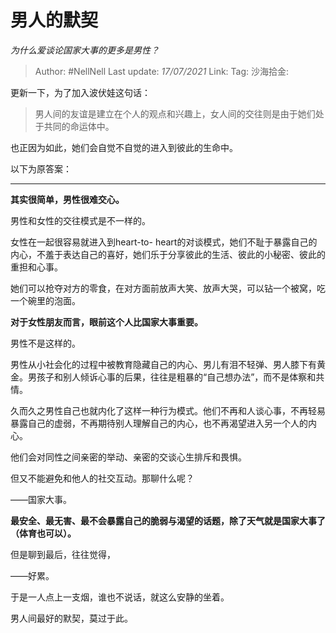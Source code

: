 # 男人的默契

*为什么爱谈论国家大事的更多是男性？*

> Author: #NellNell
> Last update: *17/07/2021*
> Link:
> Tag:
> 沙海拾金:

更新一下，为了加入波伏娃这句话：

> 男人间的友谊是建立在个人的观点和兴趣上，女人间的交往则是由于她们处于共同的命运体中。

也正因为如此，她们会自觉不自觉的进入到彼此的生命中。

以下为原答案：

---

**其实很简单，男性很难交心。**

男性和女性的交往模式是不一样的。

女性在一起很容易就进入到heart-to- heart的对谈模式，她们不耻于暴露自己的内心，不羞于表达自己的喜好，她们乐于分享彼此的生活、彼此的小秘密、彼此的重担和心事。

她们可以抢夺对方的零食，在对方面前放声大笑、放声大哭，可以钻一个被窝，吃一个碗里的泡面。

**对于女性朋友而言，眼前这个人比国家大事重要。**

男性不是这样的。

男性从小社会化的过程中被教育隐藏自己的内心、男儿有泪不轻弹、男人膝下有黄金。男孩子和别人倾诉心事的后果，往往是粗暴的“自己想办法”，而不是体察和共情。

久而久之男性自己也就内化了这样一种行为模式。他们不再和人谈心事，不再轻易暴露自己的虚弱，不再期待别人理解自己的内心，也不再渴望进入另一个人的内心。

他们会对同性之间亲密的举动、亲密的交谈心生排斥和畏惧。

但又不能避免和他人的社交互动。那聊什么呢？

——国家大事。

**最安全、最无害、最不会暴露自己的脆弱与渴望的话题，除了天气就是国家大事了（体育也可以）。**

但是聊到最后，往往觉得，

——好累。

于是一人点上一支烟，谁也不说话，就这么安静的坐着。

男人间最好的默契，莫过于此。
